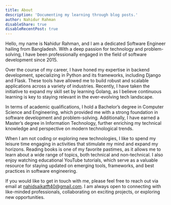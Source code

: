 ```yaml
---
title: About
description: 'Documenting my learning through blog posts.'
author: Nahidur Rahman
disableShare: true
disableRecentPost: true
---
```



Hello, my name is Nahidur Rahman, and I am a dedicated Software Engineer hailing from Bangladesh. With a deep passion for technology and problem-solving, I have been professionally engaged in the field of software development since 2015.

Over the course of my career, I have honed my expertise in backend development, specializing in Python and its frameworks, including Django and Flask. These tools have allowed me to build robust and scalable applications across a variety of industries. Recently, I have taken the initiative to expand my skill set by learning Golang, as I believe continuous learning is key to staying relevant in the ever-evolving tech landscape.

In terms of academic qualifications, I hold a Bachelor’s degree in Computer Science and Engineering, which provided me with a strong foundation in software development and problem-solving. Additionally, I have earned a Master’s degree in Information Technology, further enriching my technical knowledge and perspective on modern technological trends.

When I am not coding or exploring new technologies, I like to spend my leisure time engaging in activities that stimulate my mind and expand my horizons. Reading books is one of my favorite pastimes, as it allows me to learn about a wide range of topics, both technical and non-technical. I also enjoy watching educational YouTube tutorials, which serve as a valuable resource for staying updated on emerging tools, frameworks, and best practices in software engineering.

If you would like to get in touch with me, please feel free to reach out via email at nahidsaikatft40@gmail.com. I am always open to connecting with like-minded professionals, collaborating on exciting projects, or exploring new opportunities.
